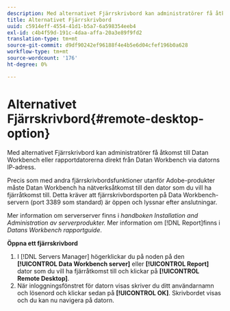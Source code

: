 ```yaml
---
description: Med alternativet Fjärrskrivbord kan administratörer få åtkomst till Datan Workbench eller rapportdatorerna direkt från Datan Workbench via datorns IP-adress.
title: Alternativet Fjärrskrivbord
uuid: c5914eff-4554-41d1-b5a7-6a598354eeb4
exl-id: c4b4f59d-191c-4daa-affa-20a3e89f9fd2
translation-type: tm+mt
source-git-commit: d9df90242ef96188f4e4b5e6d04cfef196b0a628
workflow-type: tm+mt
source-wordcount: '176'
ht-degree: 0%

---
```


# Alternativet Fjärrskrivbord{#remote-desktop-option}

Med alternativet Fjärrskrivbord kan administratörer få åtkomst till Datan Workbench eller rapportdatorerna direkt från Datan Workbench via datorns IP-adress.

Precis som med andra fjärrskrivbordsfunktioner utanför Adobe-produkter måste Datan Workbench ha nätverksåtkomst till den dator som du vill ha fjärråtkomst till. Detta kräver att fjärrskrivbordsporten på Data Workbench-servern (port 3389 som standard) är öppen och lyssnar efter anslutningar.

Mer information om serverserver finns i *handboken Installation and Administration av serverprodukter.* Mer information om  [!DNL Report]finns i  *Datans Workbench rapportguide*.

**Öppna ett fjärrskrivbord**

1. I [!DNL Servers Manager] högerklickar du på noden på den **[!UICONTROL Data Workbench server]** eller **[!UICONTROL Report]** dator som du vill ha fjärråtkomst till och klickar på **[!UICONTROL Remote Desktop]**.
1. När inloggningsfönstret för datorn visas skriver du ditt användarnamn och lösenord och klickar sedan på **[!UICONTROL OK]**. Skrivbordet visas och du kan nu navigera på datorn.
